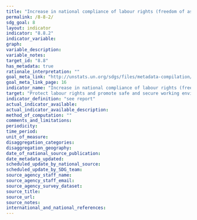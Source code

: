 ```yaml
---
title: "Increase in national compliance of labour rights (freedom of association and collective bargaining) based on International Labour Organization (ILO) textual sources and national legislation, by sex and migrant status"
permalink: /8-8-2/
sdg_goal: 8
layout: indicator
indicator: "8.8.2"
indicator_variable: 
graph: 
variable_description: 
variable_notes: 
target_id: "8.8"
has_metadata: true
rationale_interpretation: ""
goal_meta_link: "http://unstats.un.org/sdgs/files/metadata-compilation/Metadata-Goal-8.pdf"
goal_meta_link_page: 16
indicator_name: "Increase in national compliance of labour rights (freedom of association and collective bargaining) based on International Labour Organization (ILO) textual sources and national legislation, by sex and migrant status"
target: "Protect labour rights and promote safe and secure working environments for all workers, including migrant workers, in particular women migrants, and those in precarious employment."
indicator_definition: "see report"
actual_indicator_available: 
actual_indicator_available_description: 
method_of_computation: ""
comments_and_limitations: 
periodicity: 
time_period: 
unit_of_measure: 
disaggregation_categories: 
disaggregation_geography: 
date_of_national_source_publication: 
date_metadata_updated: 
scheduled_update_by_national_source: 
scheduled_update_by_SDG_team: 
source_agency_staff_name: 
source_agency_staff_email: 
source_agency_survey_dataset: 
source_title: 
source_url: 
source_notes: 
international_and_national_references: 
---
```


